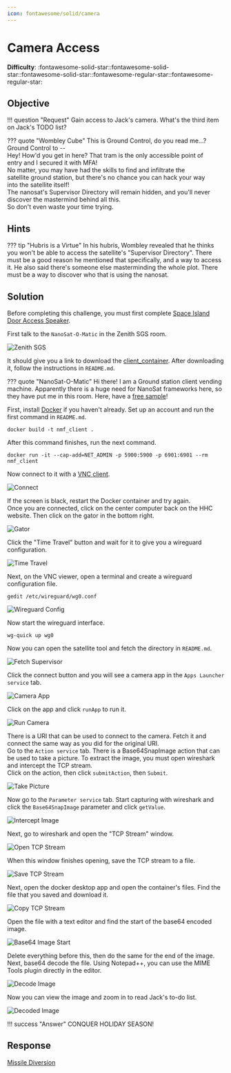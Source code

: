```yaml
---
icon: fontawesome/solid/camera
---
```


# Camera Access

**Difficulty**: :fontawesome-solid-star::fontawesome-solid-star::fontawesome-solid-star::fontawesome-regular-star::fontawesome-regular-star:<br/>

## Objective

!!! question "Request"
    Gain access to Jack's camera. What's the third item on Jack's TODO list?

??? quote "Wombley Cube"
    This is Ground Control, do you read me...? Ground Control to --<br>
    Hey! How'd you get in here? That tram is the only accessible point of<br>
    entry and I secured it with MFA!<br>
    No matter, you may have had the skills to find and infiltrate the<br>
    satellite ground station, but there's no chance you can hack your way<br>
    into the satellite itself!<br>
    The nanosat's Supervisor Directory will remain hidden, and you'll never<br>
    discover the mastermind behind all this.<br>
    So don't even waste your time trying.

## Hints

??? tip "Hubris is a Virtue"
    In his hubris, Wombley revealed that he thinks you won't be able to access the satellite's "Supervisor Directory". There must be a good reason he mentioned that specifically, and a way to access it. He also said there's someone else masterminding the whole plot. There must be a way to discover who that is using the nanosat.

## Solution

Before completing this challenge, you must first complete [Space Island Door Access Speaker](./door_access_speaker.md).

First talk to the ```NanoSat-O-Matic``` in the Zenith SGS room.

![Zenith SGS](../img/objectives/camera_access/zenith_sgs.png)

It should give you a link to download the [client_container](https://www.holidayhackchallenge.com/2023/client_container.zip). After downloading it, follow the instructions in ```README.md```.

??? quote "NanoSat-O-Matic"
    Hi there! I am a Ground station client vending machine. Apparently there is a huge need for NanoSat frameworks here, so they have put me in this room. Here, have a [free sample](https://www.holidayhackchallenge.com/2023/client_container.zip)!

First, install [Docker](https://www.docker.com/products/docker-desktop/) if you haven't already. Set up an account and run the first command in ```README.md```.

```
docker build -t nmf_client .
```

After this command finishes, run the next command.

```
docker run -it --cap-add=NET_ADMIN -p 5900:5900 -p 6901:6901 --rm nmf_client
```

Now connect to it with a [VNC client](https://www.realvnc.com/).

![Connect](../img/objectives/camera_access/connect.png)

If the screen is black, restart the Docker container and try again.<br>
Once you are connected, click on the center computer back on the HHC website. Then click on the gator in the bottom right.

![Gator](../img/objectives/camera_access/gator.png)

Click the "Time Travel" button and wait for it to give you a wireguard configuration.

![Time Travel](../img/objectives/camera_access/time_travel.png)

Next, on the VNC viewer, open a terminal and create a wireguard configuration file.

```
gedit /etc/wireguard/wg0.conf
```

![Wireguard Config](../img/objectives/camera_access/wireguard_config.png)

Now start the wireguard interface.

```
wg-quick up wg0
```

Now you can open the satellite tool and fetch the directory in ```README.md```.

![Fetch Supervisor](../img/objectives/camera_access/fetch_supervisor.png)

Click the connect button and you will see a camera app in the ```Apps Launcher service``` tab.

![Camera App](../img/objectives/camera_access/camera_app.png)

Click on the app and click ```runApp``` to run it.

![Run Camera](../img/objectives/camera_access/run_camera.png)

There is a URI that can be used to connect to the camera. Fetch it and connect the same way as you did for the original URI.<br>
Go to the ```Action service``` tab. There is a Base64SnapImage action that can be used to take a picture. To extract the image, you must open wireshark and intercept the TCP stream.<br>
Click on the action, then click ```submitAction```, then ```Submit```.

![Take Picture](../img/objectives/camera_access/take_picture.png)

Now go to the ```Parameter service``` tab. Start capturing with wireshark and click the ```Base64SnapImage``` parameter and click ```getValue```.

![Intercept Image](../img/objectives/camera_access/intercept_image.png)

Next, go to wireshark and open the "TCP Stream" window.

![Open TCP Stream](../img/objectives/camera_access/open_tcp_stream.png)

When this window finishes opening, save the TCP stream to a file.

![Save TCP Stream](../img/objectives/camera_access/save_tcp_stream.png)

Next, open the docker desktop app and open the container's files. Find the file that you saved and download it.

![Copy TCP Stream](../img/objectives/camera_access/copy_tcp_stream.png)

Open the file with a text editor and find the start of the base64 encoded image.

![Base64 Image Start](../img/objectives/camera_access/base64_image_start.png)

Delete everything before this, then do the same for the end of the image.<br>
Next, base64 decode the file. Using Notepad++, you can use the MIME Tools plugin directly in the editor.

![Decode Image](../img/objectives/camera_access/decode_image.png)

Now you can view the image and zoom in to read Jack's to-do list.

![Decoded Image](../img/objectives/camera_access/decoded_image.jpg)

!!! success "Answer"
    CONQUER HOLIDAY SEASON!

## Response

[Missile Diversion](./missile_diversion.md)
